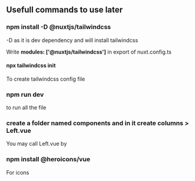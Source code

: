 ## Usefull commands to use later

### npm install -D @nuxtjs/tailwindcss
-D as it is dev dependency and will install tailwindcss

Write **modules: ['@nuxtjs/tailwindcss']** in export of nuxt.config.ts

#### npx tailwindcss init
To create tailwindcss config file

### npm run dev
to run all the file

### create a folder named components and in it create columns > Left.vue
You may call Left.vue by <ColumnsLeft />

### npm install @heroicons/vue
For icons